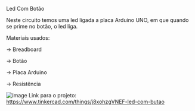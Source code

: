 Led Com Botão

Neste circuito temos uma led ligada a placa Arduino UNO, em que quando se prime no botão, o led liga.

Materiais usados:

-> Breadboard

-> Botão

-> Placa Arduino

-> Resistência

![image](https://github.com/user-attachments/assets/b5d4bd76-eb4f-434a-a7c7-72141e3dabc3)
Link para o projeto: https://www.tinkercad.com/things/j8xohzgVNEF-led-com-butao
